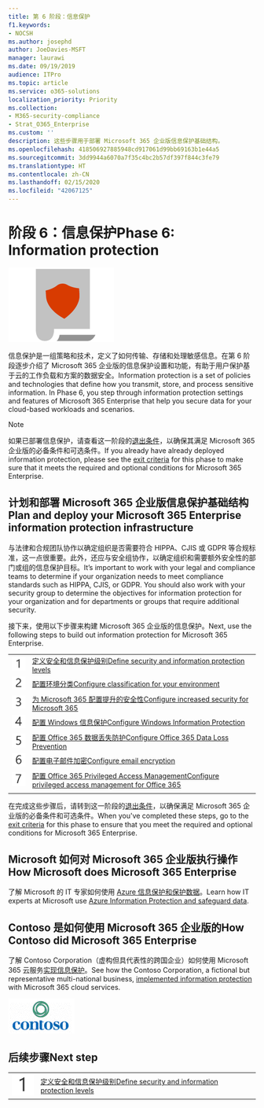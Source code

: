 ```yaml
---
title: 第 6 阶段：信息保护
f1.keywords:
- NOCSH
ms.author: josephd
author: JoeDavies-MSFT
manager: laurawi
ms.date: 09/19/2019
audience: ITPro
ms.topic: article
ms.service: o365-solutions
localization_priority: Priority
ms.collection:
- M365-security-compliance
- Strat_O365_Enterprise
ms.custom: ''
description: 这些步骤用于部署 Microsoft 365 企业版信息保护基础结构。
ms.openlocfilehash: 418506927885948cd917061d99bb69163b1e44a5
ms.sourcegitcommit: 3dd9944a6070a7f35c4bc2b57df397f844c3fe79
ms.translationtype: HT
ms.contentlocale: zh-CN
ms.lasthandoff: 02/15/2020
ms.locfileid: "42067125"
---
```

# <a name="phase-6-information-protection"></a><span data-ttu-id="a3cf0-103">阶段 6：信息保护</span><span class="sxs-lookup"><span data-stu-id="a3cf0-103">Phase 6: Information protection</span></span>

![阶段 6：信息保护](../media/deploy-foundation-infrastructure/infoprotection_icon.png)

<span data-ttu-id="a3cf0-p101">信息保护是一组策略和技术，定义了如何传输、存储和处理敏感信息。在第 6 阶段逐步介绍了 Microsoft 365 企业版的信息保护设置和功能，有助于用户保护基于云的工作负载和方案的数据安全。</span><span class="sxs-lookup"><span data-stu-id="a3cf0-p101">Information protection is a set of policies and technologies that define how you transmit, store, and process sensitive information. In Phase 6, you step through information protection settings and features of Microsoft 365 Enterprise that help you secure data for your cloud-based workloads and scenarios.</span></span>

>[!Note]
><span data-ttu-id="a3cf0-107">如果已部署信息保护，请查看这一阶段的[退出条件](infoprotect-exit-criteria.md)，以确保其满足 Microsoft 365 企业版的必备条件和可选条件。</span><span class="sxs-lookup"><span data-stu-id="a3cf0-107">If you already have already deployed information protection, please see the [exit criteria](infoprotect-exit-criteria.md) for this phase to make sure that it meets the required and optional conditions for Microsoft 365 Enterprise.</span></span>
>

## <a name="plan-and-deploy-your-microsoft-365-enterprise-information-protection-infrastructure"></a><span data-ttu-id="a3cf0-108">计划和部署 Microsoft 365 企业版信息保护基础结构</span><span class="sxs-lookup"><span data-stu-id="a3cf0-108">Plan and deploy your Microsoft 365 Enterprise information protection infrastructure</span></span> 

<span data-ttu-id="a3cf0-p102">与法律和合规团队协作以确定组织是否需要符合 HIPPA、CJIS 或 GDPR 等合规标准，这一点很重要。此外，还应与安全组协作，以确定组织和需要额外安全性的部门或组的信息保护目标。</span><span class="sxs-lookup"><span data-stu-id="a3cf0-p102">It’s important to work with your legal and compliance teams to determine if your organization needs to meet compliance standards such as HIPPA, CJIS, or GDPR. You should also work with your security group to determine the objectives for information protection for your organization and for departments or groups that require additional security.</span></span>

<span data-ttu-id="a3cf0-111">接下来，使用以下步骤来构建 Microsoft 365 企业版的信息保护。</span><span class="sxs-lookup"><span data-stu-id="a3cf0-111">Next, use the following steps to build out information protection for Microsoft 365 Enterprise.</span></span>

|||
|:-------|:-----|
|![第 1 步](../media/stepnumbers/Step1.png)|[<span data-ttu-id="a3cf0-113">定义安全和信息保护级别</span><span class="sxs-lookup"><span data-stu-id="a3cf0-113">Define security and information protection levels</span></span>](infoprotect-define-sec-infoprotect-levels.md)|
|![第 2 步](../media/stepnumbers/Step2.png)|[<span data-ttu-id="a3cf0-115">配置环境分类</span><span class="sxs-lookup"><span data-stu-id="a3cf0-115">Configure classification for your environment</span></span>](infoprotect-configure-classification.md)|
|![第 3 步](../media/stepnumbers/Step3.png)|[<span data-ttu-id="a3cf0-117">为 Microsoft 365 配置提升的安全性</span><span class="sxs-lookup"><span data-stu-id="a3cf0-117">Configure increased security for Microsoft 365</span></span>](infoprotect-configure-increased-security-office-365.md)|
|![第 4 步](../media/stepnumbers/Step4.png)|[<span data-ttu-id="a3cf0-119">配置 Windows 信息保护</span><span class="sxs-lookup"><span data-stu-id="a3cf0-119">Configure Windows Information Protection</span></span>](infoprotect-deploy-windows-information-protection.md)|
|![第 5 步](../media/stepnumbers/Step5.png)|[<span data-ttu-id="a3cf0-121">配置 Office 365 数据丢失防护</span><span class="sxs-lookup"><span data-stu-id="a3cf0-121">Configure Office 365 Data Loss Prevention</span></span>](infoprotect-data-loss-prevention.md)|
|![第 6 步](../media/stepnumbers/Step6.png)|[<span data-ttu-id="a3cf0-123">配置电子邮件加密</span><span class="sxs-lookup"><span data-stu-id="a3cf0-123">Configure email encryption</span></span>](infoprotect-email-encryption.md)|
|![第 7 步](../media/stepnumbers/Step7.png)|[<span data-ttu-id="a3cf0-125">配置 Office 365 Privileged Access Management</span><span class="sxs-lookup"><span data-stu-id="a3cf0-125">Configure privileged access management for Office 365</span></span>](infoprotect-configure-privileged-access-management.md)|
|||

<span data-ttu-id="a3cf0-126">在完成这些步骤后，请转到这一阶段的[退出条件](infoprotect-exit-criteria.md)，以确保满足 Microsoft 365 企业版的必备条件和可选条件。</span><span class="sxs-lookup"><span data-stu-id="a3cf0-126">When you've completed these steps, go to the [exit criteria](infoprotect-exit-criteria.md) for this phase to ensure that you meet the required and optional conditions for Microsoft 365 Enterprise.</span></span>

## <a name="how-microsoft-does-microsoft-365-enterprise"></a><span data-ttu-id="a3cf0-127">Microsoft 如何对 Microsoft 365 企业版执行操作</span><span class="sxs-lookup"><span data-stu-id="a3cf0-127">How Microsoft does Microsoft 365 Enterprise</span></span>

<span data-ttu-id="a3cf0-128">了解 Microsoft 的 IT 专家如何使用 [Azure 信息保护和保护数据](https://www.microsoft.com/itshowcase/deploying-and-managing-microsoft-365#primaryR9)。</span><span class="sxs-lookup"><span data-stu-id="a3cf0-128">Learn how IT experts at Microsoft use [Azure Information Protection and safeguard data](https://www.microsoft.com/itshowcase/deploying-and-managing-microsoft-365#primaryR9).</span></span>

## <a name="how-contoso-did-microsoft-365-enterprise"></a><span data-ttu-id="a3cf0-129">Contoso 是如何使用 Microsoft 365 企业版的</span><span class="sxs-lookup"><span data-stu-id="a3cf0-129">How Contoso did Microsoft 365 Enterprise</span></span>

<span data-ttu-id="a3cf0-130">了解 Contoso Corporation（虚构但具代表性的跨国企业）如何使用 Microsoft 365 云服务[实现信息保护](contoso-info-protect.md)。</span><span class="sxs-lookup"><span data-stu-id="a3cf0-130">See how the Contoso Corporation, a fictional but representative multi-national business, [implemented information protection](contoso-info-protect.md) with Microsoft 365 cloud services.</span></span>

![Contoso Corporation](../media/contoso-overview/contoso-icon.png)

## <a name="next-step"></a><span data-ttu-id="a3cf0-132">后续步骤</span><span class="sxs-lookup"><span data-stu-id="a3cf0-132">Next step</span></span>

|||
|:-------|:-----|
|![第 1 步](../media/stepnumbers/Step1.png)|[<span data-ttu-id="a3cf0-134">定义安全和信息保护级别</span><span class="sxs-lookup"><span data-stu-id="a3cf0-134">Define security and information protection levels</span></span>](infoprotect-define-sec-infoprotect-levels.md)|

